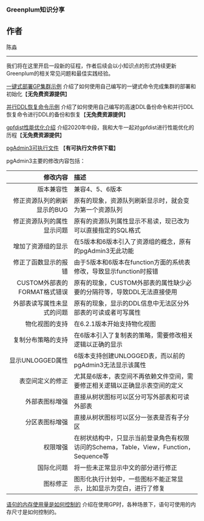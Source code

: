 ### Greenplum知识分享


## 作者

陈淼

****

我们将在这里开启一段新的征程，作者后续会以小知识点的形式持续更新Greenplum的相关常见问题和最佳实践经验。

[一键式部署GP集群示例](https://github.com/water32/gpfaq/blob/master/2020/gpdbinstall.md) 介绍了如何使用自己编写的一键式命令完成集群的部署和初始化【**无免费资源提供**】

[并行DDL恢复命令示例](https://github.com/water32/gpfaq/blob/master/2020/gpddlrestore.md) 介绍了如何使用自己编写的高速DDL备份命令和并行DDL恢复命令进行DDL的备份和恢复【**无免费资源提供**】

[gpfdist性能优化介绍](https://github.com/water32/gpfaq/blob/master/2020/gpfdist.md) 介绍2020年中段，我和大牛一起对gpfdist进行性能优化的历程【**无免费资源提供**】

[pgAdmin3可执行文件](https://github.com/water32/pgAdminIII4GP) 【**有可执行文件供下载**】

pgAdmin3主要的修改内容包括：

|  修改内容     | 描述 |
| ---: | :---- |
| 版本兼容性 | 兼容4、5、6版本 |
| 修正资源队列的刷新显示的BUG | 原有的现象，资源队列刷新显示时，就会变为第一个资源队列 |
| 修正资源队列的属性显示问题 | 原有的资源队列属性显示不易读，现已改为可以直接指定的SQL格式 |
| 增加了资源组的显示 | 在5版本和6版本引入了资源组的概念，原有的pgAdmin3无此功能 |
| 修正了函数显示的报错 | 由于5版本和6版本在function方面的系统表修改，导致显示function时报错 |
| CUSTOM外部表的FORMAT格式错误 | 原有的现象，CUSTOM外部表的属性缺少必要的分隔符等，导致DDL无法直接使用 |
| 外部表读写属性未显式的问题 | 原有的现象，显示的DDL信息中无法区分外部表的可读或者可写属性 |
| 物化视图的支持 | 在6.2.1版本开始支持物化视图 |
| 复制分布策略的支持 | 在6版本引入了复制表的策略，需要修改相关逻辑以正确的显示 |
| 显示UNLOGGED属性 | 6版本支持创建UNLOGGED表，而以前的pgAdmin3无法显示该属性 |
| 表空间定义的修正 | 尤其是6版本，表空间不再依赖文件空间，需要修正相关逻辑以正确显示表空间的定义 |
| 外部表图标增强 | 直接从树状图标可以区分可写外部表和可读外部表 |
| 分区表图标增强 | 直接从树状图标可以区分一张表是否有子分区 |
| 权限增强 | 在树状结构中，只显示当前登录角色有权限访问的Schema，Table，View，Function，Sequence等 |
| 国际化问题 | 将一些未正常显示中文的部分进行修正 |
| 图标修正 | 图形化执行计划中，一些图标不能正常显示，比如显示为空白，进行了修复 |

[语句的内存使用量是如何控制的](https://github.com/water32/gpfaq/blob/master/2020/statement_mem.md) 介绍在使用GP时，各种场景下，语句可使用的内存尺寸是如何控制的。
